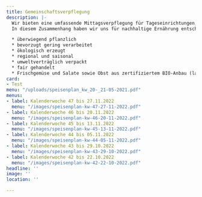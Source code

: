 ```yaml
---
title: Gemeinschaftsverpflegung
description: |-
  Wir bieten eine umfassende Mittagsverpflegung für Tageseinrichtungen, Kindergärten, Schulen und Firmen, sowie Seniorenverpflegung an. Hohe Qualitätsstandards sind Voraussetzung für eine optimale Lebensmittelauswahl sowie Speisenplanung und -herstellung. Dabei richten wir uns streng nach den Richtlinien des DGE (Deutschlands Initiative für gesunde Ernährung und mehr Bewegung), um eine gesunde und ausgewogene Ernährung gewährleisten zu können.
  In diesem Zusammenhang haben wir uns für nachhaltige Ernährung entschieden, die u.a. folgende Aspekte beinhaltet:

  * überwiegend pflanzlich
  * bevorzugt gering verarbeitet
  * ökologisch erzeugt
  * regional und saisonal
  * umweltverträglich verpackt
  * fair gehandelt
  * Frischgemüse und Salate sowie Obst aus zertifiziertem BIO-Anbau (laut aktuellem Speisenplan)
card:
- Test
menu: "/uploads/speisenplan_kw_20-_21-05-2021.pdf"
menus:
- label: Kalenderwoche 47 bis 27.11.2022
  menu: "/images/speisenplan-kw-47-27-11-2022.pdf"
- label: Kalenderwoche 46 bis 20.11.2022
  menu: "/images/speisenplan-kw-46-20-11-2022.pdf"
- label: Kalenderwoche 45 bis 13.11.2022
  menu: "/images/speisenplan-kw-45-13-11-2022.pdf"
- label: Kalenderwoche 44 bis 05.11.2022
  menu: "/images/speisenplan-kw-44-05-11-2022.pdf"
- label: Kalenderwoche 43 bis 29.10.2022
  menu: "/images/speisenplan-kw-43-29-10-2022.pdf"
- label: Kalenderwoche 42 bis 22.10.2022
  menu: "/images/speisenplan-kw-42-22-10-2022.pdf"
headline: ''
image: ''
location: ''

---
```

